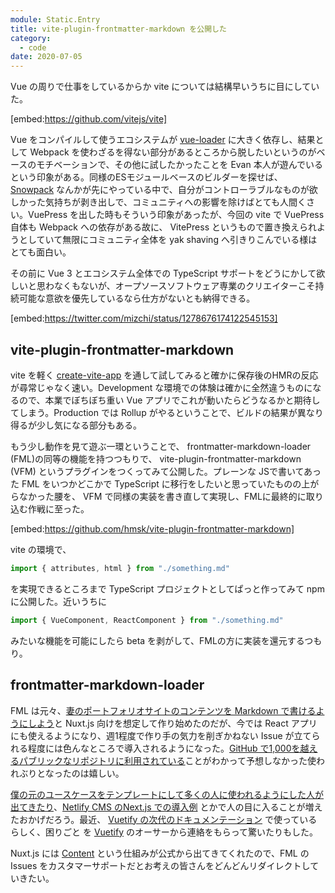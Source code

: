 ```yaml
---
module: Static.Entry
title: vite-plugin-frontmatter-markdown を公開した
category:
  - code
date: 2020-07-05
---
```

Vue の周りで仕事をしているからか vite については結構早いうちに目にしていた。

[embed:https://github.com/vitejs/vite]

Vue をコンパイルして使うエコシステムが [vue-loader](https://github.com/vuejs/vue-loader) に大きく依存し、結果として Webpack を使わざるを得ない部分があるところから脱したいというのがベースのモチベーションで、その他に試したかったことを Evan 本人が遊んでいるという印象がある。同様のESモジュールベースのビルダーを探せば、[Snowpack](https://www.snowpack.dev/) なんかが先にやっている中で、自分がコントローラブルなものが欲しかった気持ちが剥き出しで、コミュニティへの影響を除けばとても人間くさい。VuePress を出した時もそういう印象があったが、今回の vite で VuePress 自体も Webpack への依存がある故に、 VitePress というもので置き換えられようとしていて無限にコミュニティ全体を yak shaving へ引きりこんでいる様はとても面白い。

その前に Vue 3 とエコシステム全体での TypeScript サポートをどうにかして欲しいと思わなくもないが、オープソースソフトウェア専業のクリエイターこそ持続可能な意欲を優先しているなら仕方がないとも納得できる。

[embed:https://twitter.com/mizchi/status/1278676174122545153]

## vite-plugin-frontmatter-markdown

vite を軽く [create-vite-app](https://github.com/vitejs/create-vite-app) を通して試してみると確かに保存後のHMRの反応が尋常じゃなく速い。Development な環境での体験は確かに全然違うものになるので、本業でぼちぼち重い Vue アプリでこれが動いたらどうなるかと期待してしまう。Production では Rollup がやるということで、ビルドの結果が異なり得るが少し気になる部分もある。

もう少し動作を見て遊ぶ一環ということで、 frontmatter-markdown-loader (FML)の同等の機能を持つつもりで、 vite-plugin-frontmatter-markdown (VFM) というプラグインをつくってみて公開した。プレーンな JSで書いてあった FML をいつかどこかで TypeScript に移行をしたいと思っていたものの上がらなかった腰を、 VFM で同様の実装を書き直して実現し、FMLに最終的に取り込む作戦に至った。

[embed:https://github.com/hmsk/vite-plugin-frontmatter-markdown]

vite の環境で、

```js
import { attributes, html } from "./something.md"
```

を実現できるところまで TypeScript プロジェクトとしてぱっと作ってみて npm に公開した。近いうちに

```js
import { VueComponent, ReactComponent } from "./something.md"
```

みたいな機能を可能にしたら beta を剥がして、FMLの方に実装を還元するつもり。

## frontmatter-markdown-loader

FML は元々、[妻のポートフォリオサイトのコンテンツを Markdown で書けるようにしよう](https://medium.com/haiiro-io/markdown-driven-portfolio-website-with-nuxt-js-a8d08ffe2712)と Nuxt.js 向けを想定して作り始めたのだが、今では React アプリにも使えるようになり、週1程度で作り手の気力を削ぎかねない Issue が立てられる程度には色んなところで導入されるようになった。[GitHub で1,000を越えるパブリックなリポジトリに利用されている](https://github.com/hmsk/frontmatter-markdown-loader/network/dependents)ことがわかって予想しなかった使われぶりとなったのは嬉しい。

[僕の元のユースケースをテンプレートにして多くの人に使われるようにした人が出てきたり](https://www.youtube.com/watch?v=qOjbRDVQzH8)、[Netlify CMS のNext.js での導入例](https://www.netlifycms.org/docs/nextjs/) とかで人の目に入ることが増えたおかげだろう。最近、 [Vuetify の次代のドキュメンテーション](https://github.com/vuetifyjs/docs-next) で使っているらしく、困りごと を [Vuetify](https://vuetifyjs.com) のオーサーから連絡をもらって驚いたりもした。

Nuxt.js には [Content](https://content.nuxtjs.org/) という仕組みが公式から出てきてくれたので、FML の Issues をカスタマーサポートだとお考えの皆さんをどんどんリダイレクトしていきたい。